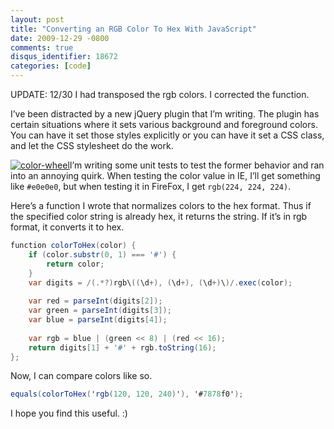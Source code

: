 ```yaml
---
layout: post
title: "Converting an RGB Color To Hex With JavaScript"
date: 2009-12-29 -0800
comments: true
disqus_identifier: 18672
categories: [code]
---
```

UPDATE: 12/30 I had transposed the rgb colors. I corrected the function.

I’ve been distracted by a new jQuery plugin that I’m writing. The plugin
has certain situations where it sets various background and foreground
colors. You can have it set those styles explicitly or you can have it
set a CSS class, and let the CSS stylesheet do the work.

[![color-wheel](http://haacked.com/images/haacked_com/WindowsLiveWriter/ConvertinganRGBColorToHexWithJavaScript_12017/color-wheel_3.jpg "color-wheel")](http://www.sxc.hu/photo/828516 "Color Wheel on sxc.hu by asifthebes")I’m
writing some unit tests to test the former behavior and ran into an
annoying quirk. When testing the color value in IE, I’ll get something
like `#e0e0e0`, but when testing it in FireFox, I get
`rgb(224, 224, 224)`.

Here’s a function I wrote that normalizes colors to the hex format. Thus
if the specified color string is already hex, it returns the string. If
it’s in rgb format, it converts it to hex.

```csharp
function colorToHex(color) {
    if (color.substr(0, 1) === '#') {
        return color;
    }
    var digits = /(.*?)rgb\((\d+), (\d+), (\d+)\)/.exec(color);
    
    var red = parseInt(digits[2]);
    var green = parseInt(digits[3]);
    var blue = parseInt(digits[4]);
    
    var rgb = blue | (green << 8) | (red << 16);
    return digits[1] + '#' + rgb.toString(16);
};
```

Now, I can compare colors like so.

```csharp
equals(colorToHex('rgb(120, 120, 240)'), '#7878f0');
```

I hope you find this useful. :)

